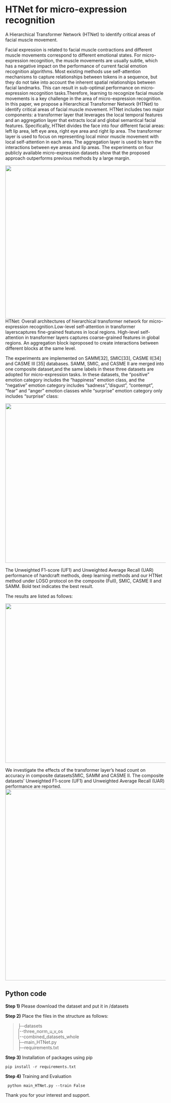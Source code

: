 # HTNet for micro-expression recognition

A  Hierarchical Transformer Network (HTNet) to identify critical areas of facial muscle movement.

Facial expression is related to facial muscle contractions and different muscle movements correspond to different emotional states.  For micro-expression recognition, the muscle movements are usually subtle, which has a negative impact on the performance of current facial emotion recognition algorithms.  Most existing methods use self-attention mechanisms  to capture relationships between tokens in a sequence, but they do not take into account the inherent spatial relationships between facial landmarks. This can result in sub-optimal performance on  micro-expression recognition tasks.Therefore, learning to recognize facial muscle movements is a key challenge in the area of micro-expression recognition.  In this paper, we propose a Hierarchical Transformer Network (HTNet) to identify critical areas of facial muscle movement.  HTNet includes two major components: a transformer layer that leverages the local temporal features and an aggregation layer that extracts local and global semantical facial features.  Specifically, HTNet divides the face into four different facial areas: left lip area, left eye area, right eye area and right lip area.  The transformer layer is used to focus on representing local minor muscle movement with local self-attention in each area.  The aggregation layer is used to learn the interactions between eye areas and lip areas. The experiments on four publicly available micro-expression datasets show that the proposed approach outperforms previous methods by a large margin.

<img src="https://github.com/wangzhifengharrison/HTNet/blob/master/images/micro-architecture.png" width="700" height="480"/>
HTNet: Overall architectures of hierarchical transformer network for micro-expression recognition.Low-level self-attention in transformer layerscaptures fine-grained features in local regions. High-level self-attention in transformer layers captures coarse-grained features in global regions. An aggregation block isproposed to create interactions between different blocks at the same level.

The experiments are implemented on SAMM[32], SMIC[33], CASME II[34] and CASME III [35] databases. SAMM, SMIC, and CASME II are merged into one composite dataset,and the same labels in these three datasets are adopted for micro-expression tasks. In these datasets, the “positive” emotion category includes the “happiness” emotion class, and the “negative” emotion category includes “sadness”,“disgust”, “contempt”, “fear” and “anger”
emotion classes while “surprise” emotion category only includes “surprise” class:

<img src="https://github.com/wangzhifengharrison/HTNet/blob/master/images/datasets.png" width="1000" height="500"/>


The Unweighted F1-score (UF1) and Unweighted Average Recall (UAR) performance of handcraft methods, deep learning methods and our HTNet method under LOSO protocol on the composite (Full), SMIC, CASME II and SAMM. Bold text indicates the best result.

The results are listed as follows:

<img src="https://github.com/wangzhifengharrison/HTNet/blob/master/images/state_of_art.png" width="1000" height="500"/>

We investigate the effects of the transformer layer’s head count on accuracy in composite datasetsSMIC, SAMM and CASME II. The composite datasets’ Unweighted F1-score (UF1) and Unweighted Average Recall (UAR) performance are reported.
<img src="https://github.com/wangzhifengharrison/HTNet/blob/master/images/effects_trasformer.png" width="1000" height="600"/>
## Python code


<b>Step 1)</b> Please download the dataset and put it in /datasets

<b>Step 2)</b> Place the files in the structure as follows:
>├─datasets <br>
>|--three_norm_u_v_os <br>
>|--combined_datasets_whole <br>
>├─main_HTNet.py <br>
>├─requirements.txt <br>

<b>Step 3)</b> Installation of packages using pip

``` pip install -r requirements.txt ```

<b>Step 4)</b> Training and Evaluation

``` python main_HTNet.py --train False```


Thank you for your interest and support.
